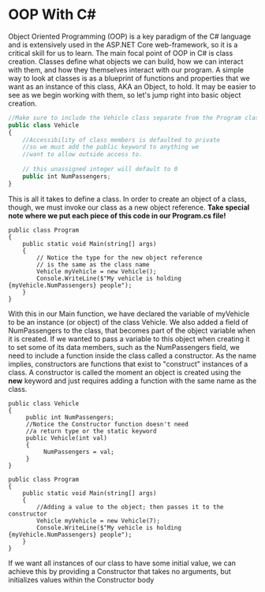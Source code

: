 # OOP With C#

Object Oriented Programming (OOP) is a key paradigm of the C# language and is extensively used in the ASP.NET Core web-framework, so it is a critical skill for us to learn. The main focal point of OOP in C# is class creation. Classes define what objects we can build, how we can interact with them, and how they themselves interact with our program. A simple way to look at classes is as a blueprint of functions and properties that we want as an instance of this class, AKA an Object, to hold. It may be easier to see as we begin working with them, so let's jump right into basic object creation.

```javascript 
//Make sure to include the Vehicle class separate from the Program class
public class Vehicle
{
    //Accessibility of class members is defaulted to private
    //so we must add the public keyword to anything we
    //want to allow outside access to.
    
    // this unassigned integer will default to 0
    public int NumPassengers;
}
```
This is all it takes to define a class. In order to create an object of a class, though, we must invoke our class as a new object reference. **Take special note where we put each piece of this code in our Program.cs file!**
```
public class Program
{
    public static void Main(string[] args)
    {
        // Notice the type for the new object reference
        // is the same as the class name
        Vehicle myVehicle = new Vehicle();
        Console.WriteLine($"My vehicle is holding {myVehicle.NumPassengers} people");
    }
}
```
With this in our Main function, we have declared the variable of myVehicle to be an instance (or object) of the class Vehicle. We also added a field of NumPassengers to the class, that becomes part of the object variable when it is created. If we wanted to pass a variable to this object when creating it to set some of its data members, such as the NumPassengers field, we need to include a function inside the class called a constructor. As the name implies, constructors are functions that exist to "construct" instances of a class. A constructor is called the moment an object is created using the **new** keyword and just requires adding a function with the same name as the class.
```
public class Vehicle
{
     public int NumPassengers;
     //Notice the Constructor function doesn't need
     //a return type or the static keyword
     public Vehicle(int val)
     {
          NumPassengers = val;
     }
}
```
```
public class Program
{
    public static void Main(string[] args)
    {
        //Adding a value to the object; then passes it to the constructor
        Vehicle myVehicle = new Vehicle(7);
        Console.WriteLine($"My vehicle is holding {myVehicle.NumPassengers} people");
    }
}
```
If we want all instances of our class to have some initial value, we can achieve this by providing a Constructor that takes no arguments, but initializes values within the Constructor body
<!--stackedit_data:
eyJoaXN0b3J5IjpbOTg5Mjg0MjE0XX0=
-->